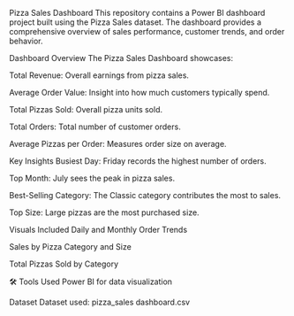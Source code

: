 Pizza Sales Dashboard
This repository contains a Power BI dashboard project built using the Pizza Sales dataset. The dashboard provides a comprehensive overview of sales performance, customer trends, and order behavior.

Dashboard Overview
The Pizza Sales Dashboard showcases:

Total Revenue: Overall earnings from pizza sales.

Average Order Value: Insight into how much customers typically spend.

Total Pizzas Sold: Overall pizza units sold.

Total Orders: Total number of customer orders.

Average Pizzas per Order: Measures order size on average.

Key Insights
Busiest Day: Friday records the highest number of orders.

Top Month: July sees the peak in pizza sales.

Best-Selling Category: The Classic category contributes the most to sales.

Top Size: Large pizzas are the most purchased size.

 Visuals Included
Daily and Monthly Order Trends

Sales by Pizza Category and Size

Total Pizzas Sold by Category

🛠️ Tools Used
Power BI for data visualization


 Dataset
Dataset used: pizza_sales dashboard.csv
